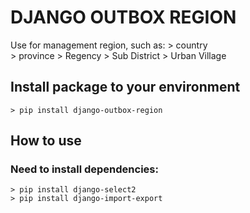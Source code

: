 # DJANGO OUTBOX REGION

Use for management region, such as:
    > country   
    > province
    > Regency
    > Sub District
    > Urban Village

## Install package to your environment
    > pip install django-outbox-region

## How to use 

### Need to install dependencies:
    > pip install django-select2
    > pip install django-import-export
    
